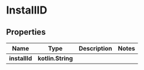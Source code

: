 
# InstallID

## Properties
Name | Type | Description | Notes
------------ | ------------- | ------------- | -------------
**installId** | **kotlin.String** |  | 



